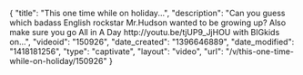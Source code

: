 {
    "title": "This one time while on holiday...",
    "description": "Can you guess which badass English rockstar Mr.Hudson wanted to be growing up? Also make sure you go All in A Day http:\/\/youtu.be\/tjUP9_JjHOU with BIGkids on...",
    "videoid": "150926",
    "date_created": "1396646889",
    "date_modified": "1418181256",
    "type": "captivate",
    "layout": "video",
    "url": "\/v\/this-one-time-while-on-holiday\/150926"
}